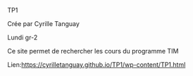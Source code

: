 TP1

Crée par Cyrille Tanguay

Lundi gr-2

Ce site permet de rechercher les cours du programme TIM

Lien:https://cyrilletanguay.github.io/TP1/wp-content/TP1.html
